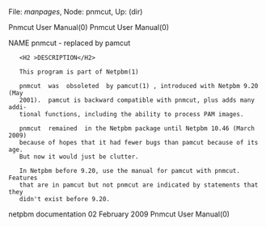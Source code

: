 File: *manpages*,  Node: pnmcut,  Up: (dir)

Pnmcut User Manual(0)                                    Pnmcut User Manual(0)



NAME
       pnmcut - replaced by pamcut


       <H2 >DESCRIPTION</H2>

       This program is part of Netpbm(1)

       pnmcut  was  obsoleted  by pamcut(1) , introduced with Netpbm 9.20 (May
       2001).  pamcut is backward compatible with pnmcut, plus adds many addi-
       tional functions, including the ability to process PAM images.

       pnmcut  remained  in the Netpbm package until Netpbm 10.46 (March 2009)
       because of hopes that it had fewer bugs than pamcut because of its age.
       But now it would just be clutter.

       In Netpbm before 9.20, use the manual for pamcut with pnmcut.  Features
       that are in pamcut but not pnmcut are indicated by statements that they
       didn't exist before 9.20.



netpbm documentation           02 February 2009          Pnmcut User Manual(0)

